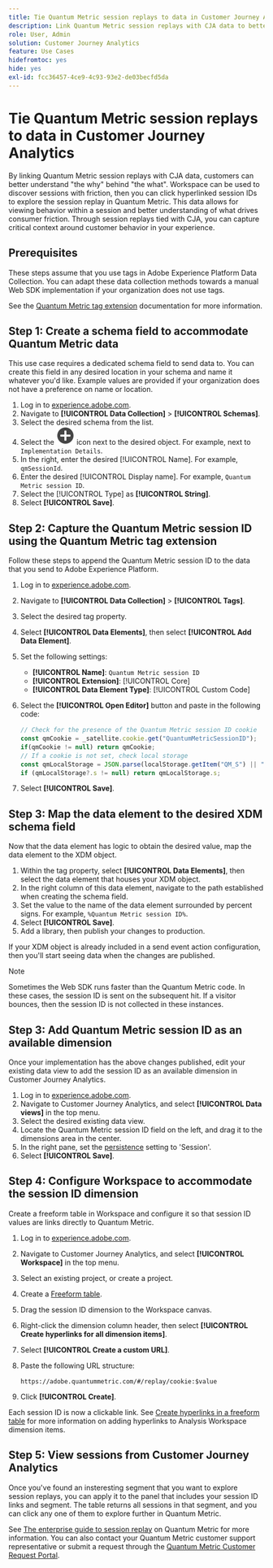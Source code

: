 ```yaml
---
title: Tie Quantum Metric session replays to data in Customer Journey Analytics
description: Link Quantum Metric session replays with CJA data to better understand "the why" behind "the what".
role: User, Admin
solution: Customer Journey Analytics
feature: Use Cases
hidefromtoc: yes
hide: yes
exl-id: fcc36457-4ce9-4c93-93e2-de03becfd5da
---
```

# Tie Quantum Metric session replays to data in Customer Journey Analytics

By linking Quantum Metric session replays with CJA data, customers can better understand "the why" behind "the what".  Workspace can be used to discover sessions with friction, then you can click hyperlinked session IDs to explore the session replay in Quantum Metric.  This data allows for viewing behavior within a session and better understanding of what drives consumer friction.  Through session replays tied with CJA, you can capture critical context around customer behavior in your experience. 

## Prerequisites

These steps assume that you use tags in Adobe Experience Platform Data Collection. You can adapt these data collection methods towards a manual Web SDK implementation if your organization does not use tags.

See the [Quantum Metric tag extension](https://experienceleague.adobe.com/en/docs/experience-platform/destinations/catalog/analytics/quantum-metric) documentation for more information.

## Step 1: Create a schema field to accommodate Quantum Metric data

This use case requires a dedicated schema field to send data to. You can create this field in any desired location in your schema and name it whatever you'd like. Example values are provided if your organization does not have a preference on name or location.

1. Log in to [experience.adobe.com](https://experience.adobe.com).
1. Navigate to **[!UICONTROL Data Collection]** > **[!UICONTROL Schemas]**.
1. Select the desired schema from the list.
1. Select the ![Add field icon](/help/assets/icons/AddCircle.svg) icon next to the desired object. For example, next to `Implementation Details`.
1. In the right, enter the desired [!UICONTROL Name]. For example, `qmSessionId`.
1. Enter the desired [!UICONTROL Display name]. For example, `Quantum Metric session ID`.
1. Select the [!UICONTROL Type] as **[!UICONTROL String]**.
1. Select **[!UICONTROL Save]**.

## Step 2: Capture the Quantum Metric session ID using the Quantum Metric tag extension

Follow these steps to append the Quantum Metric session ID to the data that you send to Adobe Experience Platform.

1. Log in to [experience.adobe.com](https://experience.adobe.com).
1. Navigate to **[!UICONTROL Data Collection]** > **[!UICONTROL Tags]**.
1. Select the desired tag property.
1. Select **[!UICONTROL Data Elements]**, then select **[!UICONTROL Add Data Element]**.
1. Set the following settings:
   * **[!UICONTROL Name]**: `Quantum Metric session ID`
   * **[!UICONTROL Extension]**: [!UICONTROL Core]
   * **[!UICONTROL Data Element Type]**: [!UICONTROL Custom Code]
1. Select the **[!UICONTROL Open Editor]** button and paste in the following code:

    ```js
    // Check for the presence of the Quantum Metric session ID cookie
    const qmCookie = _satellite.cookie.get("QuantumMetricSessionID");
    if(qmCookie != null) return qmCookie;
    // If a cookie is not set, check local storage
    const qmLocalStorage = JSON.parse(localStorage.getItem("QM_S") || "{}");
    if (qmLocalStorage?.s != null) return qmLocalStorage.s;
    ```

1. Select **[!UICONTROL Save]**.

## Step 3: Map the data element to the desired XDM schema field

Now that the data element has logic to obtain the desired value, map the data element to the XDM object.

1. Within the tag property, select **[!UICONTROL Data Elements]**, then select the data element that houses your XDM object.
1. In the right column of this data element, navigate to the path established when creating the schema field.
1. Set the value to the name of the data element surrounded by percent signs. For example, `%Quantum Metric session ID%`.
1. Select **[!UICONTROL Save]**.
1. Add a library, then publish your changes to production.

If your XDM object is already included in a send event action configuration, then you'll start seeing data when the changes are published.

>[!NOTE]
>
>Sometimes the Web SDK runs faster than the Quantum Metric code. In these cases, the session ID is sent on the subsequent hit. If a visitor bounces, then the session ID is not collected in these instances.

## Step 3: Add Quantum Metric session ID as an available dimension

Once your implementation has the above changes published, edit your existing data view to add the session ID as an available dimension in Customer Journey Analytics.

1. Log in to [experience.adobe.com](https://experience.adobe.com).
1. Navigate to Customer Journey Analytics, and select **[!UICONTROL Data views]** in the top menu.
1. Select the desired existing data view.
1. Locate the Quantum Metric session ID field on the left, and drag it to the dimensions area in the center.
1. In the right pane, set the [persistence](/help/data-views/component-settings/persistence.md) setting to 'Session'.
1. Select **[!UICONTROL Save]**.

## Step 4: Configure Workspace to accommodate the session ID dimension

Create a freeform table in Workspace and configure it so that session ID values are links directly to Quantum Metric.

1. Log in to [experience.adobe.com](https://experience.adobe.com).
1. Navigate to Customer Journey Analytics, and select **[!UICONTROL Workspace]** in the top menu.
1. Select an existing project, or create a project.
1. Create a [Freeform table](/help/analysis-workspace/visualizations/freeform-table/freeform-table.md).
1. Drag the session ID dimension to the Workspace canvas.
1. Right-click the dimension column header, then select **[!UICONTROL Create hyperlinks for all dimension items]**.
1. Select **[!UICONTROL Create a custom URL]**.
1. Paste the following URL structure:

    ```
    https://adobe.quantummetric.com/#/replay/cookie:$value
    ```

1. Click **[!UICONTROL Create]**.

Each session ID is now a clickable link. See [Create hyperlinks in a freeform table](/help/analysis-workspace/visualizations/freeform-table/freeform-table-hyperlinks.md) for more information on adding hyperlinks to Analysis Workspace dimension items.

## Step 5: View sessions from Customer Journey Analytics

Once you've found an insteresting segment that you want to explore session replays, you can apply it to the panel that includes your session ID links and  segment. The table returns all sessions in that segment, and you can click any one of them to explore further in Quantum Metric. 

See [The enterprise guide to session replay](https://www.quantummetric.com/resources/ebook/the-enterprise-guide-to-session-replay) on Quantum Metric for more information. You can also contact your Quantum Metric customer support representative or submit a request through the [Quantum Metric Customer Request Portal](https://community.quantummetric.com/s/public-support-page).
